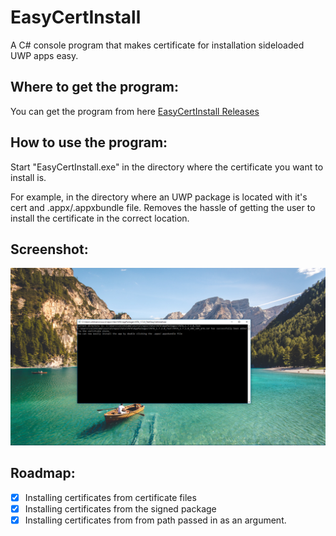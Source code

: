 # EasyCertInstall
A C# console program that makes certificate for installation sideloaded UWP apps easy.

## Where to get the program:
You can get the program from here [EasyCertInstall Releases](https://github.com/colinkiama/EasyCertInstall/releases)

## How to use the program:
Start "EasyCertInstall.exe" in the directory where the certificate you want to install is.

For example, in the directory where an UWP package is located with it's cert and .appx/.appxbundle file. Removes the hassle of getting the user to install the certificate in the correct location.

## Screenshot:
![Console Outputting status of certification installation](img/easyCertInstallScreenshot.png)

## Roadmap:
- [x] Installing certificates from certificate files
- [x] Installing certificates from the signed package
- [x] Installing certificates from from path passed in as an argument.
